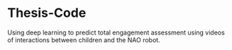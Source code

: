 # Thesis-Code
Using deep learning to predict total engagement assessment using videos of interactions between children and the NAO robot. 
